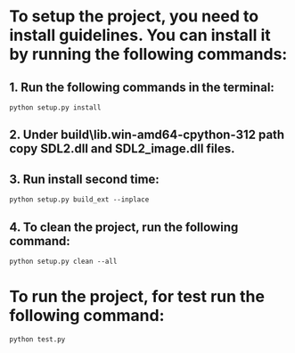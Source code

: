# To setup the project, you need to install guidelines. You can install it by running the following commands:

## 1. Run the following commands in the terminal:
```
python setup.py install
```

## 2. Under build\lib.win-amd64-cpython-312 path copy SDL2.dll and SDL2_image.dll files.

## 3. Run install second time:
```
python setup.py build_ext --inplace
```

## 4. To clean the project, run the following command:
```
python setup.py clean --all
```

# To run the project, for test run the following command:

```
python test.py
```